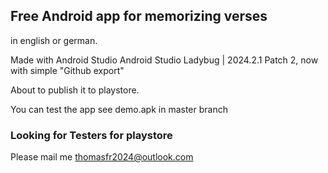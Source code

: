 
## Free Android app for memorizing verses 
in english or german.

Made with Android Studio Android Studio Ladybug | 2024.2.1 Patch 2, 
now with simple "Github export"


About to publish it to playstore. 

You can test the app see demo.apk in master branch

### Looking for Testers for playstore

Please mail me thomasfr2024@outlook.com



